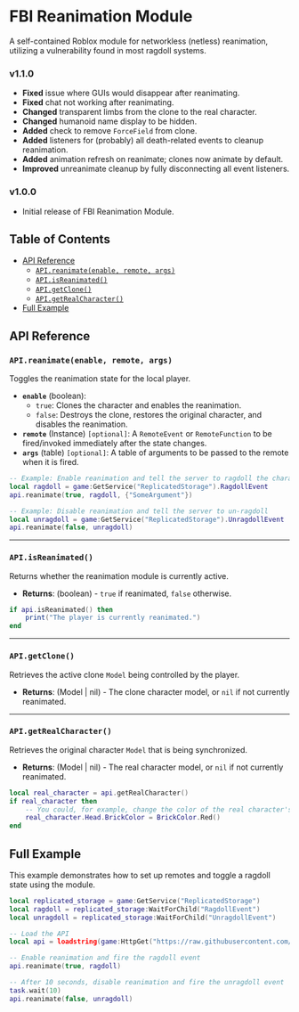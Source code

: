# FBI Reanimation Module

A self-contained Roblox module for networkless (netless) reanimation, utilizing a vulnerability found in most ragdoll systems.

### v1.1.0
- **Fixed** issue where GUIs would disappear after reanimating.  
- **Fixed** chat not working after reanimating.  
- **Changed** transparent limbs from the clone to the real character.  
- **Changed** humanoid name display to be hidden.  
- **Added** check to remove `ForceField` from clone.  
- **Added** listeners for (probably) all death-related events to cleanup reanimation.  
- **Added** animation refresh on reanimate; clones now animate by default.  
- **Improved** unreanimate cleanup by fully disconnecting all event listeners.  

### v1.0.0
- Initial release of FBI Reanimation Module.

## Table of Contents

-   [API Reference](#api-reference)
    -   [`API.reanimate(enable, remote, args)`](#apireanimateenable-remote-args)
    -   [`API.isReanimated()`](#apiisreanimated)
    -   [`API.getClone()`](#apigetclone)
    -   [`API.getRealCharacter()`](#apigetrealcharacter)
-   [Full Example](#full-example)

## API Reference

### `API.reanimate(enable, remote, args)`

Toggles the reanimation state for the local player.

-   **`enable`** (boolean):
    -   `true`: Clones the character and enables the reanimation.
    -   `false`: Destroys the clone, restores the original character, and disables the reanimation.
-   **`remote`** (Instance) `[optional]`: A `RemoteEvent` or `RemoteFunction` to be fired/invoked immediately after the state changes.
-   **`args`** (table) `[optional]`: A table of arguments to be passed to the remote when it is fired.

```lua
-- Example: Enable reanimation and tell the server to ragdoll the character
local ragdoll = game:GetService("ReplicatedStorage").RagdollEvent
api.reanimate(true, ragdoll, {"SomeArgument"})

-- Example: Disable reanimation and tell the server to un-ragdoll
local unragdoll = game:GetService("ReplicatedStorage").UnragdollEvent
api.reanimate(false, unragdoll)
```

---

### `API.isReanimated()`

Returns whether the reanimation module is currently active.

-   **Returns**: (boolean) - `true` if reanimated, `false` otherwise.

```lua
if api.isReanimated() then
    print("The player is currently reanimated.")
end
```

---

### `API.getClone()`

Retrieves the active clone `Model` being controlled by the player.

-   **Returns**: (Model | nil) - The clone character model, or `nil` if not currently reanimated.

---

### `API.getRealCharacter()`

Retrieves the original character `Model` that is being synchronized.

-   **Returns**: (Model | nil) - The real character model, or `nil` if not currently reanimated.

```lua
local real_character = api.getRealCharacter()
if real_character then
    -- You could, for example, change the color of the real character's parts
    real_character.Head.BrickColor = BrickColor.Red()
end
```

## Full Example

This example demonstrates how to set up remotes and toggle a ragdoll state using the module.

```lua
local replicated_storage = game:GetService("ReplicatedStorage")
local ragdoll = replicated_storage:WaitForChild("RagdollEvent")
local unragdoll = replicated_storage:WaitForChild("UnragdollEvent")

-- Load the API
local api = loadstring(game:HttpGet("https://raw.githubusercontent.com/x64entry/universal-reanimate-api/refs/heads/main/module.lua"))()

-- Enable reanimation and fire the ragdoll event
api.reanimate(true, ragdoll)

-- After 10 seconds, disable reanimation and fire the unragdoll event
task.wait(10)
api.reanimate(false, unragdoll)
```
